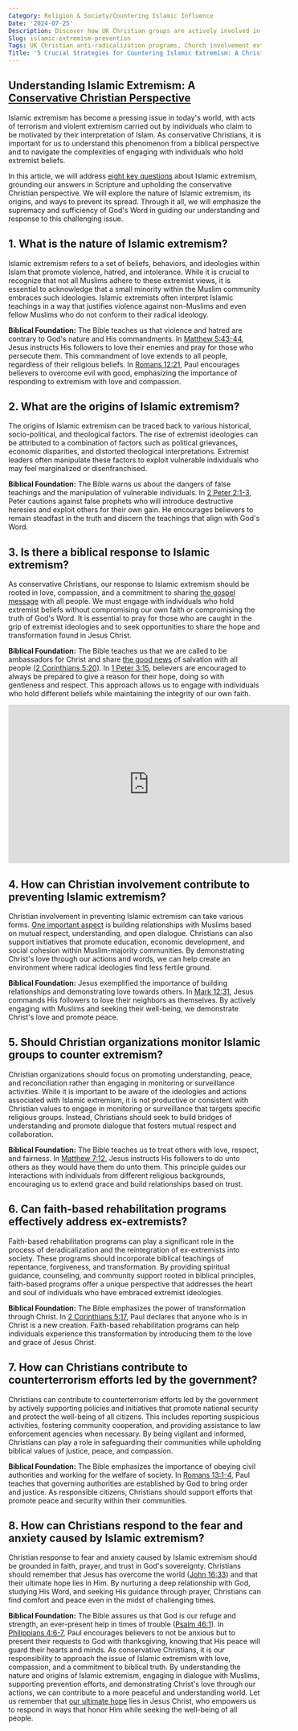 ```yaml
---
Category: Religion & Society/Countering Islamic Influence
Date: '2024-07-25'
Description: Discover how UK Christian groups are actively involved in preventing Islamic extremism through innovative programs, counterterrorism efforts, and faith-based rehabilitation initiatives. Explore the impact of Church-led initiatives on monitoring and combating radicalization.
Slug: islamic-extremism-prevention
Tags: UK Christian anti-radicalization programs, Church involvement extremism prevention, Christian monitoring Islamic groups, UK Christian-led counterterrorism, Faith-based rehabilitation ex-extremists
Title: '5 Crucial Strategies for Countering Islamic Extremism: A Christian Perspective'
---
```


## Understanding Islamic Extremism: A [Conservative Christian Perspective](/limiting-islamic-visibility)
Islamic extremism has become a pressing issue in today's world, with acts of terrorism and violent extremism carried out by individuals who claim to be motivated by their interpretation of Islam. As conservative Christians, it is important for us to understand this phenomenon from a biblical perspective and to navigate the complexities of engaging with individuals who hold extremist beliefs.

In this article, we will address [eight key questions](/christian-symbols-in-public-spaces) about Islamic extremism, grounding our answers in Scripture and upholding the conservative Christian perspective. We will explore the nature of Islamic extremism, its origins, and ways to prevent its spread. Through it all, we will emphasize the supremacy and sufficiency of God's Word in guiding our understanding and response to this challenging issue.

## 1. What is the nature of Islamic extremism?

Islamic extremism refers to a set of beliefs, behaviors, and ideologies within Islam that promote violence, hatred, and intolerance. While it is crucial to recognize that not all Muslims adhere to these extremist views, it is essential to acknowledge that a small minority within the Muslim community embraces such ideologies. Islamic extremists often interpret Islamic teachings in a way that justifies violence against non-Muslims and even fellow Muslims who do not conform to their radical ideology.

**Biblical Foundation:** The Bible teaches us that violence and hatred are contrary to God's nature and His commandments. In [Matthew 5:43-44](https://www.bibleref.com/Matthew/5/Matthew-5-43.html), Jesus instructs His followers to love their enemies and pray for those who persecute them. This commandment of love extends to all people, regardless of their religious beliefs. In [Romans 12:21](https://www.bibleref.com/Romans/12/Romans-12-21.html), Paul encourages believers to overcome evil with good, emphasizing the importance of responding to extremism with love and compassion.

## 2. What are the origins of Islamic extremism?

The origins of Islamic extremism can be traced back to various historical, socio-political, and theological factors. The rise of extremist ideologies can be attributed to a combination of factors such as political grievances, economic disparities, and distorted theological interpretations. Extremist leaders often manipulate these factors to exploit vulnerable individuals who may feel marginalized or disenfranchised.

**Biblical Foundation:** The Bible warns us about the dangers of false teachings and the manipulation of vulnerable individuals. In [2 Peter 2:1-3](https://www.bibleref.com/2-Peter/2/2-Peter-2-1.html), Peter cautions against false prophets who will introduce destructive heresies and exploit others for their own gain. He encourages believers to remain steadfast in the truth and discern the teachings that align with God's Word.

## 3. Is there a biblical response to Islamic extremism?

As conservative Christians, our response to Islamic extremism should be rooted in love, compassion, and a commitment to sharing [the gospel message](/promoting-christian-alternatives) with all people. We must engage with individuals who hold extremist beliefs without compromising our own faith or compromising the truth of God's Word. It is essential to pray for those who are caught in the grip of extremist ideologies and to seek opportunities to share the hope and transformation found in Jesus Christ.

**Biblical Foundation:** The Bible teaches us that we are called to be ambassadors for Christ and share [the good news](/mapping-the-travels-of-jesus-a-comprehensive-journey-through-his-life-and-ministry) of salvation with all people ([2 Corinthians 5:20](https://www.bibleref.com/2-Corinthians/5/2-Corinthians-5-20.html)). In [1 Peter 3:15](https://www.bibleref.com/1-Peter/3/1-Peter-3-15.html), believers are encouraged to always be prepared to give a reason for their hope, doing so with gentleness and respect. This approach allows us to engage with individuals who hold different beliefs while maintaining the integrity of our own faith.


<iframe width="560" height="315" src="https://www.youtube.com/embed/JyiODjgKwnk" frameborder="0" allow="autoplay; encrypted-media" allowfullscreen></iframe>


## 4. How can Christian involvement contribute to preventing Islamic extremism?

Christian involvement in preventing Islamic extremism can take various forms. [One important aspect](/5-essential-biblical-principles-for-christian-parenting) is building relationships with Muslims based on mutual respect, understanding, and open dialogue. Christians can also support initiatives that promote education, economic development, and social cohesion within Muslim-majority communities. By demonstrating Christ's love through our actions and words, we can help create an environment where radical ideologies find less fertile ground.

**Biblical Foundation:** Jesus exemplified the importance of building relationships and demonstrating love towards others. In [Mark 12:31](https://www.bibleref.com/Mark/12/Mark-12-31.html), Jesus commands His followers to love their neighbors as themselves. By actively engaging with Muslims and seeking their well-being, we demonstrate Christ's love and promote peace.

## 5. Should Christian organizations monitor Islamic groups to counter extremism?

Christian organizations should focus on promoting understanding, peace, and reconciliation rather than engaging in monitoring or surveillance activities. While it is important to be aware of the ideologies and actions associated with Islamic extremism, it is not productive or consistent with Christian values to engage in monitoring or surveillance that targets specific religious groups. Instead, Christians should seek to build bridges of understanding and promote dialogue that fosters mutual respect and collaboration.

**Biblical Foundation:** The Bible teaches us to treat others with love, respect, and fairness. In [Matthew 7:12](https://www.bibleref.com/Matthew/7/Matthew-7-12.html), Jesus instructs His followers to do unto others as they would have them do unto them. This principle guides our interactions with individuals from different religious backgrounds, encouraging us to extend grace and build relationships based on trust.

## 6. Can faith-based rehabilitation programs effectively address ex-extremists?

Faith-based rehabilitation programs can play a significant role in the process of deradicalization and the reintegration of ex-extremists into society. These programs should incorporate biblical teachings of repentance, forgiveness, and transformation. By providing spiritual guidance, counseling, and community support rooted in biblical principles, faith-based programs offer a unique perspective that addresses the heart and soul of individuals who have embraced extremist ideologies.

**Biblical Foundation:** The Bible emphasizes the power of transformation through Christ. In [2 Corinthians 5:17](https://www.bibleref.com/2-Corinthians/5/2-Corinthians-5-17.html), Paul declares that anyone who is in Christ is a new creation. Faith-based rehabilitation programs can help individuals experience this transformation by introducing them to the love and grace of Jesus Christ.

## 7. How can Christians contribute to counterterrorism efforts led by the government?

Christians can contribute to counterterrorism efforts led by the government by actively supporting policies and initiatives that promote national security and protect the well-being of all citizens. This includes reporting suspicious activities, fostering community cooperation, and providing assistance to law enforcement agencies when necessary. By being vigilant and informed, Christians can play a role in safeguarding their communities while upholding biblical values of justice, peace, and compassion.

**Biblical Foundation:** The Bible emphasizes the importance of obeying civil authorities and working for the welfare of society. In [Romans 13:1-4](https://www.bibleref.com/Romans/13/Romans-13-1.html), Paul teaches that governing authorities are established by God to bring order and justice. As responsible citizens, Christians should support efforts that promote peace and security within their communities.

## 8. How can Christians respond to the fear and anxiety caused by Islamic extremism?

Christian response to fear and anxiety caused by Islamic extremism should be grounded in faith, prayer, and trust in God's sovereignty. Christians should remember that Jesus has overcome the world ([John 16:33](https://www.bibleref.com/John/16/John-16-33.html)) and that their ultimate hope lies in Him. By nurturing a deep relationship with God, studying His Word, and seeking His guidance through prayer, Christians can find comfort and peace even in the midst of challenging times.

**Biblical Foundation:** The Bible assures us that God is our refuge and strength, an ever-present help in times of trouble ([Psalm 46:1](https://www.bibleref.com/Psalm/46/Psalm-46-1.html)). In [Philippians 4:6-7](https://www.bibleref.com/Philippians/4/Philippians-4-6.html), Paul encourages believers to not be anxious but to present their requests to God with thanksgiving, knowing that His peace will guard their hearts and minds.
As conservative Christians, it is our responsibility to approach the issue of Islamic extremism with love, compassion, and a commitment to biblical truth. By understanding the nature and origins of Islamic extremism, engaging in dialogue with Muslims, supporting prevention efforts, and demonstrating Christ's love through our actions, we can contribute to a more peaceful and understanding world. Let us remember that [our ultimate hope](/discover-the-12-appearances-of-jesus-after-his-resurrection-a-comprehensive-guide-for-christian-readers) lies in Jesus Christ, who empowers us to respond in ways that honor Him while seeking the well-being of all people.